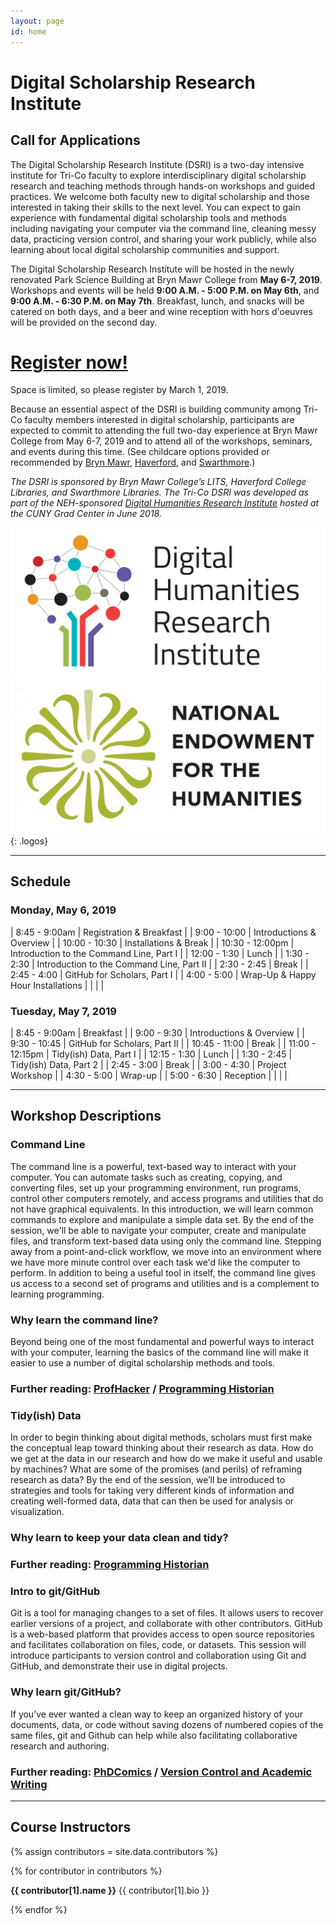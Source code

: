 ```yaml
---
layout: page
id: home
---
```


# **Digital Scholarship Research Institute**

## **Call for Applications**

The Digital Scholarship Research Institute (DSRI) is a two-day intensive institute for Tri-Co faculty to explore interdisciplinary digital scholarship research and teaching methods through hands-on workshops and guided practices. We welcome both faculty new to digital scholarship and those interested in taking their skills to the next level. You can expect to gain experience with fundamental digital scholarship tools and methods including navigating your computer via the command line, cleaning messy data, practicing version control, and sharing your work publicly, while also learning about local digital scholarship communities and support.

The Digital Scholarship Research Institute will be hosted in the newly renovated Park Science Building at Bryn Mawr College from **May 6-7, 2019**. Workshops and events will be held **9:00 A.M. - 5:00 P.M. on May 6th**, and **9:00 A.M. - 6:30 P.M. on May 7th**.  Breakfast, lunch, and snacks will be catered on both days, and a beer and wine reception with hors d'oeuvres will be provided on the second day. 

# [Register now!](https://goo.gl/forms/vOqa0ecMZN59NAv53)

Space is limited, so please register by March 1, 2019.

Because an essential aspect of the DSRI is building community among Tri-Co faculty members interested in digital scholarship, participants are expected to commit to attending the full two-day experience at Bryn Mawr College from May 6-7, 2019 and to attend all of the workshops, seminars, and events during this time.  (See childcare options provided or recommended by [Bryn Mawr](https://www.brynmawr.edu/humanresources/daycare-assistance), [Haverford](https://www.haverford.edu/sites/default/files/Office/Provost/HC-Daycare-Recommendations.pdf), and [Swarthmore](https://www.swarthmore.edu/human-resources/child-and-eldercare-resources).)

*The DSRI is sponsored by Bryn Mawr College’s LITS, Haverford College Libraries, and Swarthmore Libraries. The Tri-Co DSRI was developed as part of the NEH-sponsored [Digital Humanities Research Institute](http://dhinstitutes.org/) hosted at the CUNY Grad Center in June 2018.*

[![digital humanities research institute logo](images/DHRI-03.svg)](http://dhinstitutes.org/)
[![national endowment for the humanities logo](images/NEH_stacked_logo-01_full-color.jpg)](https://www.neh.gov/)
{: .logos}

---

## Schedule

### **Monday, May 6, 2019**

| 8:45 - 9:00am | Registration & Breakfast |
| 9:00 - 10:00 | Introductions & Overview |
| 10:00 - 10:30 | Installations & Break |
| 10:30 - 12:00pm | Introduction to the Command Line, Part I |
| 12:00 - 1:30 | Lunch |
| 1:30 - 2:30 | Introduction to the Command Line, Part II |
| 2:30 - 2:45 | Break |
| 2:45 - 4:00 | GitHub for Scholars, Part I |
| 4:00 - 5:00 | Wrap-Up & Happy Hour Installations |
| | |


### **Tuesday, May 7, 2019**

| 8:45 - 9:00am | Breakfast |
| 9:00 - 9:30 | Introductions & Overview |
| 9:30 - 10:45 | GitHub for Scholars, Part II |
| 10:45 - 11:00 | Break |
| 11:00 - 12:15pm | Tidy(ish) Data, Part I |
| 12:15 - 1:30 | Lunch |
| 1:30 - 2:45 | Tidy(ish) Data, Part 2 |
| 2:45 - 3:00 | Break |
| 3:00 - 4:30 | Project Workshop |
| 4:30 - 5:00 | Wrap-up |
| 5:00 - 6:30 | Reception |
| | |

---

## Workshop Descriptions

### **Command Line**

The command line is a powerful, text-based way to interact with your computer. You can automate tasks such as creating, copying, and converting files, set up your programming environment, run programs, control other computers remotely, and access programs and utilities that do not have graphical equivalents. In this introduction, we will learn common commands to explore and manipulate a simple data set. By the end of the session, we'll be able to navigate your computer, create and manipulate files, and transform text-based data using only the command line. Stepping away from a point-and-click workflow, we move into an environment where we have more minute control over each task we'd like the computer to perform. In addition to being a useful tool in itself, the command line gives us access to a second set of programs and utilities and is a complement to learning programming.

### Why learn the command line?

Beyond being one of the most fundamental and powerful ways to interact with your computer, learning the basics of the command line will make it easier to use a number of digital scholarship methods and tools.

### Further reading: [ProfHacker](https://www.chronicle.com/blogs/profhacker/the-profhacker-guide-to-the-command-line/36125) / [Programming Historian](https://programminghistorian.org/en/lessons/intro-to-bash)

### **Tidy(ish) Data**

In order to begin thinking about digital methods, scholars must first make the conceptual leap toward thinking about their research as data. How do we get at the data in our research and how do we make it useful and usable by machines? What are some of the promises (and perils) of reframing research as data? By the end of the session, we’ll be introduced to strategies and tools for taking very different kinds of information and creating well-formed data, data that can then be used for analysis or visualization.

### Why learn to keep your data clean and tidy?

### Further reading: [Programming Historian](https://programminghistorian.org/en/lessons/cleaning-data-with-openrefine#why-should-historians-care-about-data-quality)

### **Intro to git/GitHub**

Git is a tool for managing changes to a set of files. It allows users to recover earlier versions of a project, and collaborate with other contributors. GitHub is a web-based platform that provides access to open source repositories and facilitates collaboration on files, code, or datasets. This session will introduce participants to version control and collaboration using Git and GitHub, and demonstrate their use in digital projects.

### Why learn git/GitHub?

If you’ve ever wanted a clean way to keep an organized history of your documents, data, or code without saving dozens of numbered copies of the same files, git and Github can help while also facilitating collaborative research and authoring.

### Further reading: [PhDComics](http://phdcomics.com/comics/archive_print.php?comicid=1531) / [Version Control and Academic Writing](https://www.colinmclear.net/posts/versioncontrol/)

---

## Course Instructors

<div class="contributors-gallery">
{% assign contributors = site.data.contributors %}

{% for contributor in contributors %}

<div class="contributor">
<div class="avatar" style="background-image:url({{ contributor[1].image | prepend: 'images/' }});" alt="{{ contributor[1].name }}"></div>
<div class="bio">
<p>
<strong>{{ contributor[1].name }}</strong>
{{ contributor[1].bio }}
</p>
</div>
<div class="clearfix"></div>
</div>
{% endfor %}
</div>